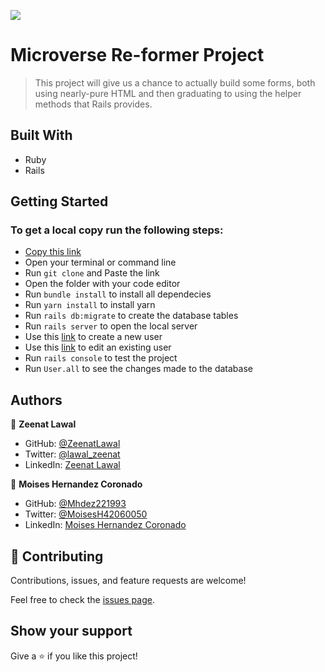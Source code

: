 ![](https://img.shields.io/badge/Microverse-blueviolet)

# Microverse Re-former Project

> This project will give us a chance to actually build some forms, both using nearly-pure HTML and then graduating to using the helper methods that Rails provides.

## Built With

- Ruby
- Rails

## Getting Started
### To get a local copy run the following steps:

- [Copy this link](git@github.com:Mhdez221993/re-former.git)
- Open your terminal or command line
- Run `git clone` and Paste the link
- Open the folder with your code editor
- Run `bundle install` to install all dependecies
- Run `yarn install` to install yarn
- Run `rails db:migrate` to create the database tables
- Run `rails server` to open the local server
- Use this [link](http://localhost:3000/users/new) to create a new user
- Use this [link](http://localhost:3000/users/1/edit) to edit an existing user
- Run `rails console` to test the project
- Run `User.all` to see the changes made to the database

## Authors

👤 **Zeenat Lawal**

- GitHub: [@ZeenatLawal](https://github.com/ZeenatLawal)
- Twitter: [@lawal_zeenat](https://twitter.com/lawal_zeenat)
- LinkedIn: [Zeenat Lawal](https://www.linkedin.com/in/zeenatlawal/)

👤 **Moises Hernandez Coronado**

- GitHub: [@Mhdez221993](https://github.com/Mhdez221993) 
- Twitter: [@MoisesH42060050](https://twitter.com/MoisesH42060050) 
- LinkedIn: [Moises Hernandez Coronado](https://www.linkedin.com/in/moises-hernandez-9bbb17145/)


## 🤝 Contributing

Contributions, issues, and feature requests are welcome!

Feel free to check the [issues page](https://github.com/Mhdez221993/re-former/issues).

## Show your support

Give a ⭐️ if you like this project!

